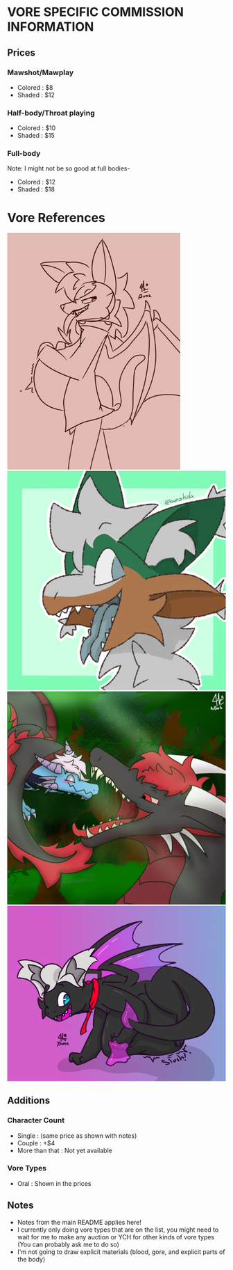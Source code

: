 # VORE SPECIFIC COMMISSION INFORMATION

## Prices
### Mawshot/Mawplay
- Colored : $8
- Shaded : $12
### Half-body/Throat playing
- Colored : $10
- Shaded : $15
### Full-body
Note: I might not be so good at full bodies-
- Colored : $12
- Shaded : $18

# Vore References
![Bat Vore](batv.png)
![Gray - nobody185](FZmyiKgXkAEkE77.jpg)
![Darky - Semi](FHFwB7LXwAganMv.jpg)
![Whisp](FdGKWmfakAIHnl9.png)

## Additions
### Character Count
- Single : (same price as shown with notes)
- Couple : +$4
- More than that : Not yet available
### Vore Types
- Oral : Shown in the prices

## Notes
- Notes from the main README applies here!
- I currently only doing vore types that are on the list, you might need to wait for me to make any auction or YCH for other kinds of vore types (You can probably ask me to do so)
- I'm not going to draw explicit materials (blood, gore, and explicit parts of the body)
